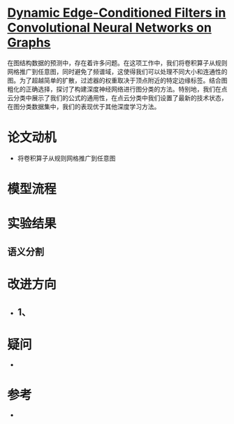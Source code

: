 # [Dynamic Edge-Conditioned Filters in Convolutional Neural Networks on Graphs](http://openaccess.thecvf.com/content_cvpr_2017/papers/Simonovsky_Dynamic_Edge-Conditioned_Filters_CVPR_2017_paper.pdf)
在图结构数据的预测中，存在着许多问题。在这项工作中，我们将卷积算子从规则网格推广到任意图，同时避免了频谱域，这使得我们可以处理不同大小和连通性的图。为了超越简单的扩散，过滤器的权重取决于顶点附近的特定边缘标签。结合图粗化的正确选择，探讨了构建深度神经网络进行图分类的方法。特别地，我们在点云分类中展示了我们的公式的通用性，在点云分类中我们设置了最新的技术状态，在图分类数据集中，我们的表现优于其他深度学习方法。

# 论文动机
- 将卷积算子从规则网格推广到任意图

# 模型流程


# 实验结果

## 语义分割

# 改进方向
- 1、
  - 
# 疑问
- 

# 参考
- 
